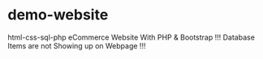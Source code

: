 # demo-website
html-css-sql-php
eCommerce Website With PHP & Bootstrap
!!! Database Items are not Showing up on Webpage !!!
